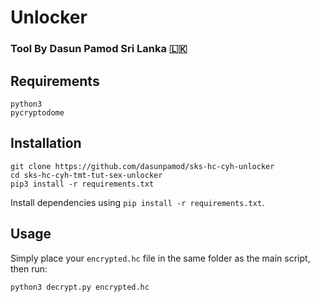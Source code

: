 # Unlocker
###    Tool By Dasun Pamod Sri Lanka 🇱🇰 



## Requirements

    python3
    pycryptodome

## Installation

    git clone https://github.com/dasunpamod/sks-hc-cyh-unlocker
    cd sks-hc-cyh-tmt-tut-sex-unlocker
    pip3 install -r requirements.txt

Install dependencies using `pip install -r requirements.txt`.

## Usage

Simply place your `encrypted.hc` file in the same folder as the main script, then run:

    python3 decrypt.py encrypted.hc

